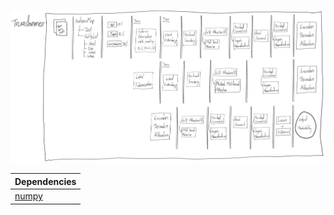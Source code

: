 ![alt text](../assets/TRANSFORMER.png)

| Dependencies     |
|------------------|
| [numpy][NP]      |


[NP]: <https://numpy.org/>